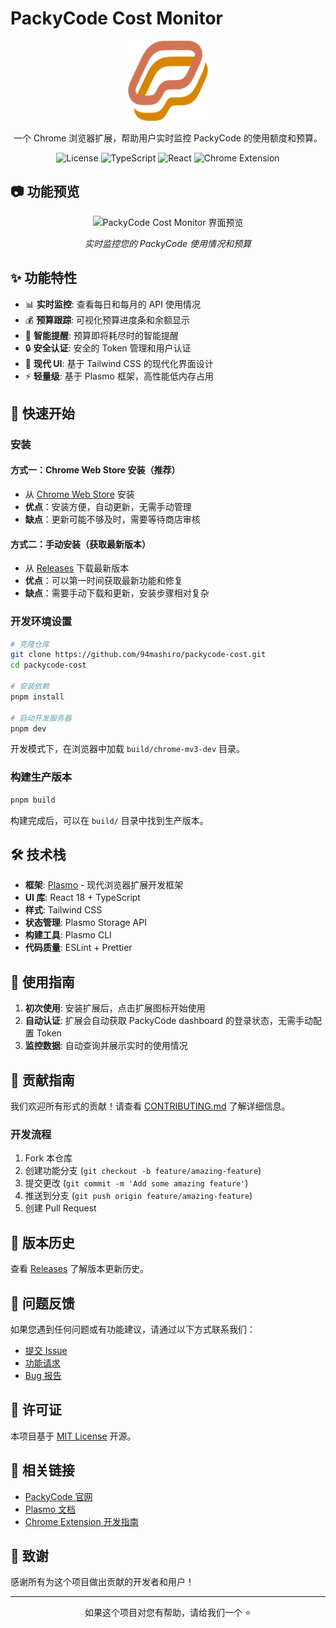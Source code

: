 # PackyCode Cost Monitor

<div align="center">
  <img src="assets/icon.png" alt="PackyCode Cost Monitor" width="128" height="128">
  
  <p>一个 Chrome 浏览器扩展，帮助用户实时监控 PackyCode 的使用额度和预算。</p>

  ![License](https://img.shields.io/badge/license-MIT-blue.svg)
  ![TypeScript](https://img.shields.io/badge/TypeScript-007ACC?style=flat&logo=typescript&logoColor=white)
  ![React](https://img.shields.io/badge/React-20232A?style=flat&logo=react&logoColor=61DAFB)
  ![Chrome Extension](https://img.shields.io/badge/Chrome-Extension-4285F4?style=flat&logo=google-chrome&logoColor=white)
</div>

## 📷 功能预览

<div align="center">
  <picture>
    <img width="600" alt="PackyCode Cost Monitor 界面预览" src="https://github.com/user-attachments/assets/935a74f6-b731-484e-a86e-44c8d1c65a56" />
  </picture>
  
  <p><em>实时监控您的 PackyCode 使用情况和预算</em></p>
</div>

## ✨ 功能特性

- 📊 **实时监控**: 查看每日和每月的 API 使用情况
- 💰 **预算跟踪**: 可视化预算进度条和余额显示
- 🎯 **智能提醒**: 预算即将耗尽时的智能提醒
- 🔒 **安全认证**: 安全的 Token 管理和用户认证
- 🎨 **现代 UI**: 基于 Tailwind CSS 的现代化界面设计
- ⚡ **轻量级**: 基于 Plasmo 框架，高性能低内存占用

## 🚀 快速开始

### 安装

#### 方式一：Chrome Web Store 安装（推荐）
- 从 [Chrome Web Store](https://chromewebstore.google.com/detail/packycode-cost/aeddjefljmkfbocmkpienjblkdgpnamk) 安装
- **优点**：安装方便，自动更新，无需手动管理
- **缺点**：更新可能不够及时，需要等待商店审核

#### 方式二：手动安装（获取最新版本）
- 从 [Releases](https://github.com/94mashiro/packycode-cost/releases) 下载最新版本
- **优点**：可以第一时间获取最新功能和修复
- **缺点**：需要手动下载和更新，安装步骤相对复杂

### 开发环境设置

```bash
# 克隆仓库
git clone https://github.com/94mashiro/packycode-cost.git
cd packycode-cost

# 安装依赖
pnpm install

# 启动开发服务器
pnpm dev
```

开发模式下，在浏览器中加载 `build/chrome-mv3-dev` 目录。

### 构建生产版本

```bash
pnpm build
```

构建完成后，可以在 `build/` 目录中找到生产版本。

## 🛠️ 技术栈

- **框架**: [Plasmo](https://docs.plasmo.com/) - 现代浏览器扩展开发框架
- **UI 库**: React 18 + TypeScript
- **样式**: Tailwind CSS
- **状态管理**: Plasmo Storage API
- **构建工具**: Plasmo CLI
- **代码质量**: ESLint + Prettier

## 📖 使用指南

1. **初次使用**: 安装扩展后，点击扩展图标开始使用
2. **自动认证**: 扩展会自动获取 PackyCode dashboard 的登录状态，无需手动配置 Token
3. **监控数据**: 自动查询并展示实时的使用情况

## 🤝 贡献指南

我们欢迎所有形式的贡献！请查看 [CONTRIBUTING.md](CONTRIBUTING.md) 了解详细信息。

### 开发流程

1. Fork 本仓库
2. 创建功能分支 (`git checkout -b feature/amazing-feature`)
3. 提交更改 (`git commit -m 'Add some amazing feature'`)
4. 推送到分支 (`git push origin feature/amazing-feature`)
5. 创建 Pull Request

## 📝 版本历史

查看 [Releases](https://github.com/94mashiro/packycode-cost/releases) 了解版本更新历史。

## 🐛 问题反馈

如果您遇到任何问题或有功能建议，请通过以下方式联系我们：

- [提交 Issue](https://github.com/94mashiro/packycode-cost/issues)
- [功能请求](https://github.com/94mashiro/packycode-cost/issues/new?template=feature_request.md)
- [Bug 报告](https://github.com/94mashiro/packycode-cost/issues/new?template=bug_report.md)

## 📄 许可证

本项目基于 [MIT License](LICENSE) 开源。

## 🔗 相关链接

- [PackyCode 官网](https://www.packycode.com)
- [Plasmo 文档](https://docs.plasmo.com/)
- [Chrome Extension 开发指南](https://developer.chrome.com/docs/extensions/)

## 💖 致谢

感谢所有为这个项目做出贡献的开发者和用户！

---

<div align="center">
  <p>如果这个项目对您有帮助，请给我们一个 ⭐️</p>
</div>
